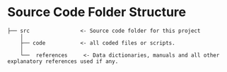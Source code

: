 # Source Code Folder Structure

    ├── src                <- Source code folder for this project
        │
        ├── code           <- all coded files or scripts.
        │
        └──  references     <- Data dictionaries, manuals and all other explanatory references used if any.
